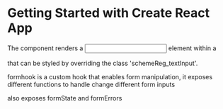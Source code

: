 # Getting Started with Create React App

The component renders a <input> element within a <div> that can be styled by overriding the class 'schemeReg_textInput'.

formhook is a custom hook that enables form manipulation, it exposes different functions to handle change different form inputs

also exposes formState and formErrors